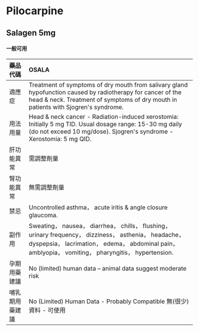 # Pilocarpine

## Salagen 5mg

#### 一般可用

| 藥品代碼       | OSALA                                                                                                                                                                                                          |
|:---------------|:---------------------------------------------------------------------------------------------------------------------------------------------------------------------------------------------------------------|
| 適應症         | Treatment of symptoms of dry mouth from salivary gland hypofunction caused by radiotherapy for cancer of the head & neck. Treatment of symptoms of dry mouth in patients with Sjogren's syndrome.              |
| 用法用量       | Head & neck cancer - Radiation-induced xerostomia: Initially 5 mg TID. Usual dosage range: 15-30 mg daily (do not exceed 10 mg/dose). Sjogren's syndrome - Xerostomia: 5 mg QID.                               |
| 肝功能異常     | 需調整劑量                                                                                                                                                                                                     |
| 腎功能異常     | 無需調整劑量                                                                                                                                                                                                   |
| 禁忌           | Uncontrolled asthma， acute iritis & angle closure glaucoma.                                                                                                                                                   |
| 副作用         | Sweating， nausea， diarrhea， chills， flushing， urinary frequency， dizziness， asthenia， headache， dyspepsia， lacrimation， edema， abdominal pain， amblyopia， vomiting， pharyngitis， hypertension. |
| 孕期用藥建議   | No (limited) human data – animal data suggest moderate risk                                                                                                                                                    |
| 哺乳期用藥建議 | No (Limited) Human Data - Probably Compatible 無(很少)資料 - 可使用                                                                                                                                            |


